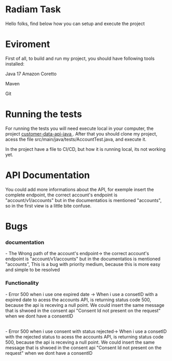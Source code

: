 # Radiam Task

Hello folks, find below how you can setup and execute the project

<h1>Eviroment</h1>
First of all, to build and run my project, you should have following tools installed:</p>
<p>Java 17 Amazon Coretto</p>
<p>Maven</p>
<p>Git</p>

<h1>Running the tests</h1>
For running the tests you will need execute local in your computer, the project <a href="https://bitbucket.org/thiagohcn/customer-data-api-java/src/master/"> customer-data-api-java </a>. After that you should clone my project, acess the file src/main/java/tests/AccountTest.java, and execute it.

In the project have a file to CI/CD, but how it is running local, its not working yet.

<h1>API Documentation</h1>
You could add more informations about the API, for exemple insert the complete endpoint, the correct account's endpoint is "account/v1/accounts" but in the documentatios is mentioned "accounts", so in the first view is a little bite confuse.

<h1>Bugs</h1>

<h3>documentation</h2>
  - The Wrong path of the account's endpoint-> the correct account's endpoint is "account/v1/accounts" but in the documentatios is mentioned "accounts", This is a bug with priority medium, because this is more easy and simple to be resolved </br>

<h3>Functionality</h2> 
- Error 500 when i use one expired date -> When i use a consetID with a expired date to acess the accounts API, is returning status code 500, because the api is receving a null point. We could insert the same message that is shwoed in the consent api "Consent Id not present on the request" when we dont have a consentID

<br>- Error 500 when i use consent with status rejected-> When i use a consetID with the rejected status to acess the accounts API, is returning status code 500, because the api is receving a null point. We could insert the same message that is shwoed in the consent api "Consent Id not present on the request" when we dont have a consentID</br>

